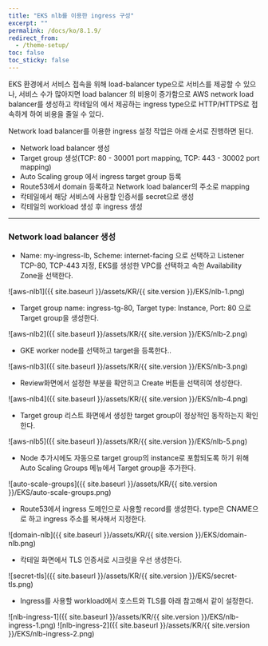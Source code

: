 ```yaml
---
title: "EKS nlb를 이용한 ingress 구성"
excerpt: ""
permalink: /docs/ko/8.1.9/
redirect_from:
  - /theme-setup/
toc: false
toc_sticky: false
---
```


EKS 환경에서 서비스 접속을 위해 load-balancer type으로 서비스를 제공할 수 있으나, 서비스 수가 많아지면 load balancer 의 비용이 증가함으로 AWS network load balancer를 생성하고 칵테일의
에서 제공하는 ingress type으로 HTTP/HTTPS로 접속하게 하여 비용을 줄일 수 있다.

Network load balancer를 이용한 ingress 설정 작업은 아래 순서로 진행하면 된다.
 - Network load balancer 생성
 - Target group 생성(TCP: 80 - 30001 port mapping, TCP: 443 - 30002 port mapping)
 - Auto Scaling group 에서 ingress target group 등록 
 - Route53에서 domain 등록하고 Network load balancer의 주소로 mapping
 - 칵테일에서 해당 서비스에 사용할 인증서를 secret으로 생성
 - 칵테일의 workload 생성 후 ingress 생성

---
### Network load balancer 생성
 - Name: my-ingress-lb, Scheme: internet-facing 으로 선택하고 Listener TCP-80, TCP-443 지정,
   EKS를 생성한 VPC를 선택하고 속한 Availability Zone을 선택한다.
  
![aws-nlb1]({{ site.baseurl }}/assets/KR/{{ site.version }}/EKS/nlb-1.png)

 - Target group name: ingress-tg-80, Target type: Instance, Port: 80 으로 Target group을 생성한다.
 
![aws-nlb2]({{ site.baseurl }}/assets/KR/{{ site.version }}/EKS/nlb-2.png)

 - GKE worker node를 선택하고 target을 등록한다..

![aws-nlb3]({{ site.baseurl }}/assets/KR/{{ site.version }}/EKS/nlb-3.png)

 - Review화면에서 설정한 부분을 확안히고 Create 버튼을 선택히여 생성한다.

![aws-nlb4]({{ site.baseurl }}/assets/KR/{{ site.version }}/EKS/nlb-4.png)

 - Target group 리스트 화면에서 생성한 target group이 정상적인 동작하는지 확인한다.
 
![aws-nlb5]({{ site.baseurl }}/assets/KR/{{ site.version }}/EKS/nlb-5.png)

 - Node 추가시에도 자동으로 target group의 instance로 포함되도록 하기 위해 Auto Scaling Groups 메뉴에서 Target group을 추가한다.

![auto-scale-groups]({{ site.baseurl }}/assets/KR/{{ site.version }}/EKS/auto-scale-groups.png)

 - Route53에서 ingress 도메인으로 사용할 record를 생성한다. type은 CNAME으로 하고 ingress 주소를 복사해서 지정한다.

![domain-nlb]({{ site.baseurl }}/assets/KR/{{ site.version }}/EKS/domain-nlb.png)

 - 칵테일 화면에서 TLS 인증서로 시크릿을 우선 생성한다. 
 
![secret-tls]({{ site.baseurl }}/assets/KR/{{ site.version }}/EKS/secret-tls.png)

 - Ingress를 사용할 workload에서 호스트와 TLS를 아래 참고해서 같이 설정한다.
 
![nlb-ingress-1]({{ site.baseurl }}/assets/KR/{{ site.version }}/EKS/nlb-ingress-1.png)
![nlb-ingress-2]({{ site.baseurl }}/assets/KR/{{ site.version }}/EKS/nlb-ingress-2.png)
